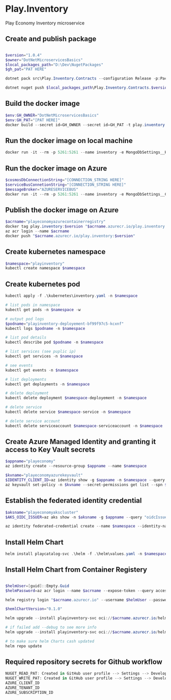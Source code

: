 # Play.Inventory
Play Economy Inventory microservice

## Create and publish package
```powershell

$version="1.0.4"
$owner="DotNetMicroservicesBasics"
$local_packages_path="D:\Dev\NugetPackages"
$gh_pat="PAT HERE"

dotnet pack src\Play.Inventory.Contracts --configuration Release -p:PackageVersion=$version -p:RepositoryUrl=https://github.com/$owner/Play.Inventory -o $local_packages_path

dotnet nuget push $local_packages_path\Play.Inventory.Contracts.$version.nupkg --api-key $gh_pat --source github
```

## Build the docker image
```powershell
$env:GH_OWNER="DotNetMicroservicesBasics"
$env:GH_PAT="[PAT HERE]"
docker build --secret id=GH_OWNER --secret id=GH_PAT -t play.inventory:$version .
```

## Run the docker image on local machine
```powershell
docker run -it --rm -p 5261:5261 --name inventory -e MongoDbSettings__Host=mongo -e RabbitMqSettings__Host=rabbitmq --network playinfrastructure_default play.inventory:$version
```


## Run the docker image on Azure
```powershell
$cosmosDbConnectionString="[CONNECTION_STRING HERE]"
$serviceBusConnetionString="[CONNECTION_STRING HERE]"
$messageBroker="AZURESERVICEBUS"
docker run -it --rm -p 5261:5261 --name inventory -e MongoDbSettings__ConnectionString=$cosmosDbConnectionString -e ServiceSettings__MessageBroker=$messageBroker -e ServiceBusSettings__ConnectionString=$serviceBusConnetionString play.inventory:$version
```


## Publish the docker image on Azure
```powershell
$acrname="playeconomyazurecontainerregistry"
docker tag play.inventory:$version "$acrname.azurecr.io/play.inventory:$version"
az acr login --name $acrname
docker push "$acrname.azurecr.io/play.inventory:$version"
```

## Create kubernetes namespace
```powershell
$namespace="playinventory"
kubectl create namespace $namespace
```

## Create kubernetes pod
```powershell
kubectl apply -f .\kubernetes\inventory.yaml -n $namespace

# list pods in namespace
kubectl get pods -n $namespace -w

# output pod logs
$podname="playinventory-deployement-bf99f97c5-kcxnf"
kubectl logs $podname -n $namespace

# list pod details
kubectl describe pod $podname -n $namespace

# list services (see puplic ip)
kubectl get services -n $namespace

# see events
kubectl get events -n $namespace

# list deployments
kubectl get deployments -n $namespace

# delete deployment
kubectl delete deployment $namespace-deployement -n $namespace

# delete service
kubectl delete service $namespace-service -n $namespace

# delete service account
kubectl delete serviceaccount $namespace-serviceaccount -n $namespace
```

## Create Azure Managed Identity and granting it access to Key Vault secrets
```powershell
$appname="playeconomy"
az identity create --resource-group $appname --name $namespace

$kvname="playeconomyazurekeyvault"
$IDENTITY_CLIENT_ID=az identity show -g $appname -n $namespace --query clientId -otsv
az keyvault set-policy -n $kvname --secret-permissions get list --spn $IDENTITY_CLIENT_ID
```

## Establish the federated identity credential
```powershell
$aksname="playeconomyakscluster"
$AKS_OIDC_ISSUER=az aks show -n $aksname -g $appname --query "oidcIssuerProfile.issuerUrl" -otsv

az identity federated-credential create --name $namespace --identity-name $namespace --resource-group $appname --issuer $AKS_OIDC_ISSUER --subject system:serviceaccount:"${namespace}":"${namespace}-serviceaccount"
```

## Install Helm Chart
```powershell
helm install playcatalog-svc .\helm -f .\helm\values.yaml -n $namespace
```

## Install Helm Chart from Container Registery
```powershell

$helmUser=[guid]::Empty.Guid
$helmPassword=az acr login --name $acrname --expose-token --query accessToken -o tsv

helm registry login "$acrname.azurecr.io" --username $helmUser --password $helmPassword

$hemlChartVersion="0.1.0"

helm upgrade --install playinventory-svc oci://$acrname.azurecr.io/helm/microservice --version $hemlChartVersion -f .\helm\values.yaml -n $namespace

# if failed add --debug to see more info
helm upgrade --install playinventory-svc oci://$acrname.azurecr.io/helm/microservice --version $hemlChartVersion -f .\helm\values.yaml -n $namespace --debug

# to make sure helm Charts cash updated
helm repo update
```

## Required repository secrets for Github workflow
```powershell
NUGET_READ_PAT: Created in GitHub user profile --> Settings --> Developer settings --> Personal access token
NUGET_WRITE_PAT: Created in GitHub user profile --> Settings --> Developer settings --> Personal access token
AZURE_CLIENT_ID
AZURE_TENANT_ID
AZURE_SUBSCRIPTION_ID
```